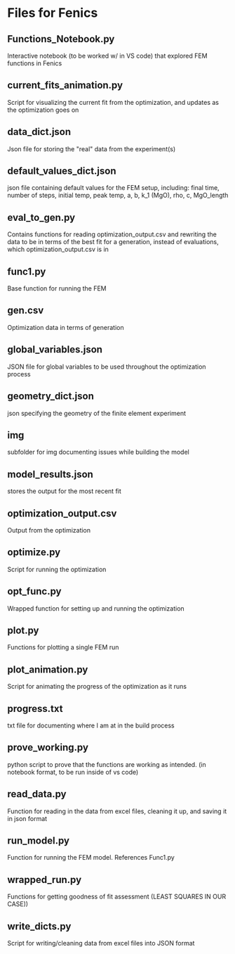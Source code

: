 # Files for Fenics

## Functions_Notebook.py
Interactive notebook (to be worked w/ in VS code) that explored FEM functions in Fenics

## current_fits_animation.py
Script for visualizing the current fit from the optimization, and updates as the optimization goes on

## data_dict.json
Json file for storing the "real" data from the experiment(s)

## default_values_dict.json
json file containing default values for the FEM setup, including: final time, number of steps, initial temp, peak temp, a, b, k_1 (MgO), rho, c, MgO_length

## eval_to_gen.py
Contains functions for reading optimization_output.csv and rewriting the data to be in terms of the best fit for a generation, instead of evaluations, which optimization_output.csv is in

## func1.py
Base function for running the FEM

## gen.csv
Optimization data in terms of generation

## global_variables.json
JSON file for global variables to be used throughout the optimization process

## geometry_dict.json
json specifying the geometry of the finite element experiment

## img
subfolder for img documenting issues while building the model

## model_results.json
stores the output for the most recent fit

## optimization_output.csv
Output from the optimization

## optimize.py
Script for running the optimization

## opt_func.py
Wrapped function for setting up and running the optimization

## plot.py
Functions for plotting a single FEM run

##  plot_animation.py
Script for animating the progress of the optimization as it runs

## progress.txt
txt file for documenting where I am at in the build process

## prove_working.py
python script to prove that the functions are working as intended. (in notebook format, to be run inside of vs code)

## read_data.py
Function for reading in the data from excel files, cleaning it up, and saving it in json format

## run_model.py
Function for running the FEM model. References Func1.py

## wrapped_run.py
Functions for getting goodness of fit assessment (LEAST SQUARES IN OUR CASE))

## write_dicts.py
Script for writing/cleaning data from excel files into JSON format
